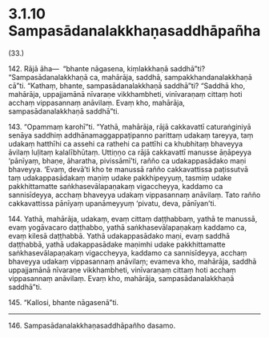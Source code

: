 # 3.1.10 Sampasādanalakkhaṇasaddhāpañha

(33.)

142\. Rājā āha—  “bhante nāgasena, kiṃlakkhaṇā saddhā”ti? “Sampasādanalakkhaṇā ca, mahārāja, saddhā, sampakkhandanalakkhaṇā cā”ti. “Kathaṃ, bhante, sampasādanalakkhaṇā saddhā”ti? “Saddhā kho, mahārāja, uppajjamānā nīvaraṇe vikkhambheti, vinīvaraṇaṃ cittaṃ hoti acchaṃ vippasannaṃ anāvilaṃ. Evaṃ kho, mahārāja, sampasādanalakkhaṇā saddhā”ti.

143\. “Opammaṃ karohī”ti. “Yathā, mahārāja, rājā cakkavattī caturaṅginiyā senāya saddhiṃ addhānamaggappaṭipanno parittaṃ udakaṃ tareyya, taṃ udakaṃ hatthīhi ca assehi ca rathehi ca pattīhi ca khubhitaṃ bhaveyya āvilaṃ luḷitaṃ kalalībhūtaṃ. Uttiṇṇo ca rājā cakkavattī manusse āṇāpeyya ‘pānīyaṃ, bhaṇe, āharatha, pivissāmī’ti, rañño ca udakappasādako maṇi bhaveyya. ‘Evaṃ, devā’ti kho te manussā rañño cakkavattissa paṭissutvā taṃ udakappasādakaṃ maṇiṃ udake pakkhipeyyuṃ, tasmiṃ udake pakkhittamatte saṅkhasevālapaṇakaṃ vigaccheyya, kaddamo ca sannisīdeyya, acchaṃ bhaveyya udakaṃ vippasannaṃ anāvilaṃ. Tato rañño cakkavattissa pānīyaṃ upanāmeyyuṃ ‘pivatu, deva, pānīyan’ti.

144\. Yathā, mahārāja, udakaṃ, evaṃ cittaṃ daṭṭhabbaṃ, yathā te manussā, evaṃ yogāvacaro daṭṭhabbo, yathā saṅkhasevālapaṇakaṃ kaddamo ca, evaṃ kilesā daṭṭhabbā. Yathā udakappasādako maṇi, evaṃ saddhā daṭṭhabbā, yathā udakappasādake maṇimhi udake pakkhittamatte saṅkhasevālapaṇakaṃ vigaccheyya, kaddamo ca sannisīdeyya, acchaṃ bhaveyya udakaṃ vippasannaṃ anāvilaṃ; evameva kho, mahārāja, saddhā uppajjamānā nīvaraṇe vikkhambheti, vinīvaraṇaṃ cittaṃ hoti acchaṃ vippasannaṃ anāvilaṃ. Evaṃ kho, mahārāja, sampasādanalakkhaṇā saddhā”ti.

145\. “Kallosi, bhante nāgasenā”ti.

---

146\. Sampasādanalakkhaṇasaddhāpañho dasamo.
